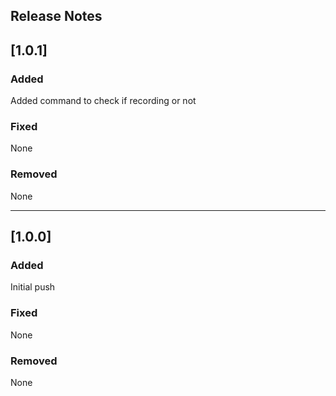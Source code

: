 ## Release Notes

## [1.0.1]

### Added

Added command to check if recording or not

### Fixed

None

### Removed

None

---

## [1.0.0]

### Added

Initial push

### Fixed

None

### Removed

None
